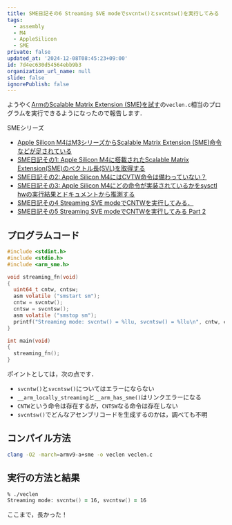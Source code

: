 ```yaml
---
title: SME日記その6 Streaming SVE modeでsvcntw()とsvcntsw()を実行してみる
tags:
  - assembly
  - M4
  - AppleSilicon
  - SME
private: false
updated_at: '2024-12-08T08:45:23+09:00'
id: 7d4ec630d54564ebb9b3
organization_url_name: null
slide: false
ignorePublish: false
---
```

ようやく[ArmのScalable Matrix Extension (SME)を試す](https://zenn.dev/mod_poppo/articles/arm-scalable-matrix-extension)の`veclen.c`相当のプログラムを実行できるようになったので報告します．

SMEシリーズ

- [Apple Silicon M4はM3シリーズからScalable Matrix Extension (SME)命令などが足されている](https://qiita.com/zacky1972/items/69fd802fd41ae4d7d469)
- [SME日記その1: Apple Silicon M4に搭載されたScalable Matrix Extension(SME)のベクトル長(SVL)を取得する](https://qiita.com/zacky1972/items/231fd22a1fdef15d4108)
- [SME日記その2: Apple Silicon M4にはCVTW命令は備わっていない？](https://qiita.com/zacky1972/items/a4fc98614df085586175)
- [SME日記その3: Apple Silicon M4にどの命令が実装されているかをsysctl hwの実行結果とドキュメントから推測する](https://qiita.com/zacky1972/items/427035001554cb9768bc)
- [SME日記その4 Streaming SVE modeでCNTWを実行してみる．](https://qiita.com/zacky1972/items/3182fa1693983846205d)
- [SME日記その5 Streaming SVE modeでCNTWを実行してみる Part 2](https://qiita.com/zacky1972/items/b7b5dd456fe021b30eb2)

## プログラムコード

```c:veclen.c
#include <stdint.h>
#include <stdio.h>
#include <arm_sme.h>

void streaming_fn(void)
{
  uint64_t cntw, cntsw;
  asm volatile ("smstart sm");
  cntw = svcntw();
  cntsw = svcntsw();
  asm volatile ("smstop sm");
  printf("Streaming mode: svcntw() = %llu, svcntsw() = %llu\n", cntw, cntsw);
}

int main(void)
{
  streaming_fn();
}
```

ポイントとしては，次の点です．

* `svcntw()`と`svcntsw()`についてはエラーにならない
* `__arm_locally_streaming`と`__arm_has_sme()`はリンクエラーになる
* `CNTW`という命令は存在するが，`CNTSW`なる命令は存在しない
* `svcntsw()`でどんなアセンブリコードを生成するのかは，調べても不明

## コンパイル方法

```zsh
clang -O2 -march=armv9-a+sme -o veclen veclen.c
```

## 実行の方法と結果

```zsh
% ./veclen                                       
Streaming mode: svcntw() = 16, svcntsw() = 16
```

ここまで，長かった！

